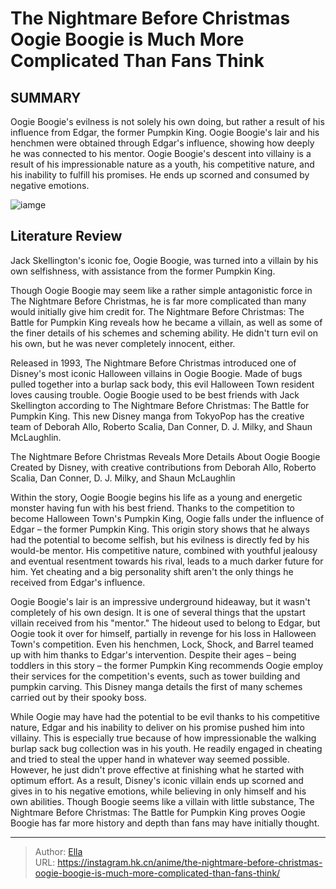 # The Nightmare Before Christmas  Oogie Boogie is Much More Complicated Than Fans Think


## SUMMARY 



  Oogie Boogie&#39;s evilness is not solely his own doing, but rather a result of his influence from Edgar, the former Pumpkin King.   Oogie Boogie&#39;s lair and his henchmen were obtained through Edgar&#39;s influence, showing how deeply he was connected to his mentor.   Oogie Boogie&#39;s descent into villainy is a result of his impressionable nature as a youth, his competitive nature, and his inability to fulfill his promises. He ends up scorned and consumed by negative emotions.  

![iamge](https://static1.srcdn.com/wordpress/wp-content/uploads/2023/10/nightmare-before-christmas-oogie.jpg)

## Literature Review

Jack Skellington&#39;s iconic foe, Oogie Boogie, was turned into a villain by his own selfishness, with assistance from the former Pumpkin King. 




Though Oogie Boogie may seem like a rather simple antagonistic force in The Nightmare Before Christmas, he is far more complicated than many would initially give him credit for. The Nightmare Before Christmas: The Battle for Pumpkin King reveals how he became a villain, as well as some of the finer details of his schemes and scheming ability. He didn&#39;t turn evil on his own, but he was never completely innocent, either.




Released in 1993, The Nightmare Before Christmas introduced one of Disney&#39;s most iconic Halloween villains in Oogie Boogie. Made of bugs pulled together into a burlap sack body, this evil Halloween Town resident loves causing trouble. Oogie Boogie used to be best friends with Jack Skellington according to The Nightmare Before Christmas: The Battle for Pumpkin King. This new Disney manga from TokyoPop has the creative team of Deborah Allo, Roberto Scalia, Dan Conner, D. J. Milky, and Shaun McLaughlin.


 The Nightmare Before Christmas Reveals More Details About Oogie Boogie 
Created by Disney, with creative contributions from Deborah Allo, Roberto Scalia, Dan Conner, D. J. Milky, and Shaun McLaughlin
          

Within the story, Oogie Boogie begins his life as a young and energetic monster having fun with his best friend. Thanks to the competition to become Halloween Town&#39;s Pumpkin King, Oogie falls under the influence of Edgar – the former Pumpkin King. This origin story shows that he always had the potential to become selfish, but his evilness is directly fed by his would-be mentor. His competitive nature, combined with youthful jealousy and eventual resentment towards his rival, leads to a much darker future for him. Yet cheating and a big personality shift aren&#39;t the only things he received from Edgar&#39;s influence.




Oogie Boogie&#39;s lair is an impressive underground hideaway, but it wasn&#39;t completely of his own design. It is one of several things that the upstart villain received from his &#34;mentor.&#34; The hideout used to belong to Edgar, but Oogie took it over for himself, partially in revenge for his loss in Halloween Town&#39;s competition. Even his henchmen, Lock, Shock, and Barrel teamed up with him thanks to Edgar&#39;s intervention. Despite their ages – being toddlers in this story – the former Pumpkin King recommends Oogie employ their services for the competition&#39;s events, such as tower building and pumpkin carving. This Disney manga details the first of many schemes carried out by their spooky boss.

          

While Oogie may have had the potential to be evil thanks to his competitive nature, Edgar and his inability to deliver on his promise pushed him into villainy. This is especially true because of how impressionable the walking burlap sack bug collection was in his youth. He readily engaged in cheating and tried to steal the upper hand in whatever way seemed possible. However, he just didn&#39;t prove effective at finishing what he started with optimum effort. As a result, Disney&#39;s iconic villain ends up scorned and gives in to his negative emotions, while believing in only himself and his own abilities. Though Boogie seems like a villain with little substance, The Nightmare Before Christmas: The Battle for Pumpkin King proves Oogie Boogie has far more history and depth than fans may have initially thought.






---

> Author: [Ella](https://instagram.hk.cn/)  
> URL: https://instagram.hk.cn/anime/the-nightmare-before-christmas-oogie-boogie-is-much-more-complicated-than-fans-think/  

